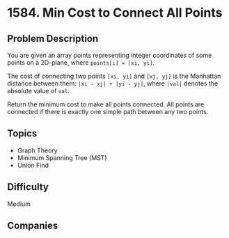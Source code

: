 # 1584. Min Cost to Connect All Points

## Problem Description

You are given an array points representing integer coordinates of some points on a 2D-plane, where `points[i] = [xi, yi]`.

The cost of connecting two points `[xi, yi]` and `[xj, yj]` is the Manhattan distance between them: `|xi - xj| + |yi - yj|`, where `|val|` denotes the absolute value of `val`.

Return the minimum cost to make all points connected. All points are connected if there is exactly one simple path between any two points.

## Topics
- Graph Theory
- Minimum Spanning Tree (MST)
- Union Find

## Difficulty
Medium

## Companies


